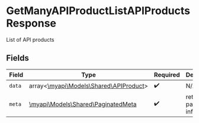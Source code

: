 # GetManyAPIProductListAPIProductsResponse

List of API products


## Fields

| Field                                                                       | Type                                                                        | Required                                                                    | Description                                                                 |
| --------------------------------------------------------------------------- | --------------------------------------------------------------------------- | --------------------------------------------------------------------------- | --------------------------------------------------------------------------- |
| `data`                                                                      | array<[\myapi\Models\Shared\APIProduct](../../models/shared/APIProduct.md)> | :heavy_check_mark:                                                          | N/A                                                                         |
| `meta`                                                                      | [\myapi\Models\Shared\PaginatedMeta](../../models/shared/PaginatedMeta.md)  | :heavy_check_mark:                                                          | returns the pagination information                                          |